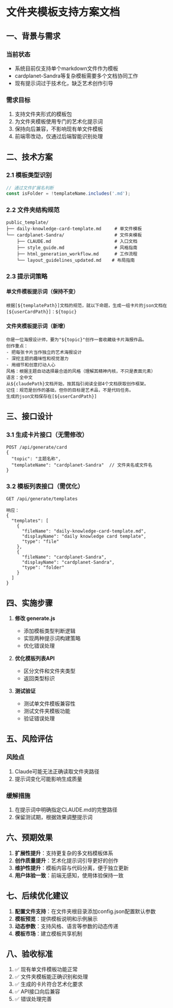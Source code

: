 # 文件夹模板支持方案文档

## 一、背景与需求

### 当前状态
- 系统目前仅支持单个markdown文件作为模板
- cardplanet-Sandra等复杂模板需要多个文档协同工作
- 现有提示词过于技术化，缺乏艺术创作引导

### 需求目标
1. 支持文件夹形式的模板包
2. 为文件夹模板使用专门的艺术化提示词
3. 保持向后兼容，不影响现有单文件模板
4. 前端零改动，仅通过后端智能识别处理

## 二、技术方案

### 2.1 模板类型识别
```javascript
// 通过文件扩展名判断
const isFolder = !templateName.includes('.md');
```

### 2.2 文件夹结构规范
```
public_template/
├── daily-knowledge-card-template.md     # 单文件模板
└── cardplanet-Sandra/                   # 文件夹模板
    ├── CLAUDE.md                        # 入口文档
    ├── style_guide.md                   # 风格指南
    ├── html_generation_workflow.md      # 工作流程
    └── layout_guidelines_updated.md    # 布局指南
```

### 2.3 提示词策略

#### 单文件模板提示词（保持不变）
```
根据[${templatePath}]文档的规范，就以下命题，生成一组卡片的json文档在[${userCardPath}]：${topic}
```

#### 文件夹模板提示词（新增）
```
你是一位海报设计师，要为"${topic}"创作一套收藏级卡片海报作品。
创作重点：
- 把每张卡片当作独立的艺术海报设计
- 深挖主题的趣味性和视觉潜力
- 用细节和创意打动人心
风格：根据主题自动选择最合适的风格（理解其精神内核，不只是表面元素）
语言：全中文
从${claudePath}文档开始，按其指引阅读全部4个文档获取创作框架。
记住：规范是创作的基础，但你的目标是艺术品，不是代码任务。
生成的json文档保存在[${userCardPath}]
```

## 三、接口设计

### 3.1 生成卡片接口（无需修改）
```
POST /api/generate/card
{
  "topic": "主题名称",
  "templateName": "cardplanet-Sandra"  // 文件夹名或文件名
}
```

### 3.2 模板列表接口（需优化）
```
GET /api/generate/templates

响应：
{
  "templates": [
    {
      "fileName": "daily-knowledge-card-template.md",
      "displayName": "daily knowledge card template",
      "type": "file"
    },
    {
      "fileName": "cardplanet-Sandra",
      "displayName": "cardplanet-Sandra",
      "type": "folder"
    }
  ]
}
```

## 四、实施步骤

1. **修改 generate.js**
   - 添加模板类型判断逻辑
   - 实现两种提示词构建策略
   - 优化错误处理

2. **优化模板列表API**
   - 区分文件和文件夹类型
   - 返回类型标识

3. **测试验证**
   - 测试单文件模板兼容性
   - 测试文件夹模板功能
   - 验证错误处理

## 五、风险评估

### 风险点
1. Claude可能无法正确读取文件夹路径
2. 提示词变化可能影响生成质量

### 缓解措施
1. 在提示词中明确指定CLAUDE.md的完整路径
2. 保留测试期，根据效果调整提示词

## 六、预期效果

1. **扩展性提升**：支持更复杂的多文档模板体系
2. **创作质量提升**：艺术化提示词引导更好的创作
3. **维护性提升**：模板内容与代码分离，便于独立更新
4. **用户体验一致**：前端无感知，使用体验保持一致

## 七、后续优化建议

1. **配置文件支持**：在文件夹根目录添加config.json配置默认参数
2. **模板预览**：提供模板说明和示例展示
3. **动态参数**：支持风格、语言等参数的动态传递
4. **模板市场**：建立模板共享机制

## 八、验收标准

1. ✅ 现有单文件模板功能正常
2. ✅ 文件夹模板能正确识别和处理
3. ✅ 生成的卡片符合艺术化要求
4. ✅ API接口向后兼容
5. ✅ 错误处理完善